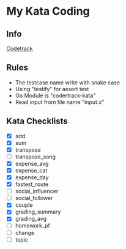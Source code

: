 # My Kata Coding

## Info

[Codetrack](https://codertrack.netlify.com)

## Rules

- The testcase name write with snake case
- Using "testify" for assert test
- Go Module is "codertrack-kata"
- Read input from file name "input.x"

## Kata Checklists

- [x] add
- [x] sum
- [x] transpose
- [ ] transpose_song
- [x] expense_avg
- [x] expense_cat
- [x] expense_day
- [x] fastest_route
- [ ] social_influencer
- [ ] social_follower
- [x] couple
- [x] grading_summary
- [x] grading_avg
- [ ] homework_pf
- [ ] change
- [ ] topic

